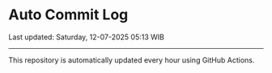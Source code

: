 # Auto Commit Log

Last updated: Saturday, 12-07-2025 05:13 WIB

---

This repository is automatically updated every hour using GitHub Actions.
